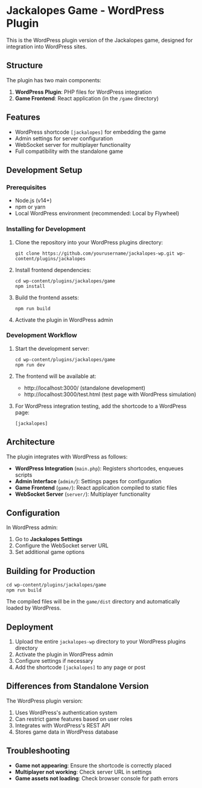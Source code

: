 # Jackalopes Game - WordPress Plugin

This is the WordPress plugin version of the Jackalopes game, designed for integration into WordPress sites.

## Structure

The plugin has two main components:

1. **WordPress Plugin**: PHP files for WordPress integration
2. **Game Frontend**: React application (in the `/game` directory)

## Features

- WordPress shortcode `[jackalopes]` for embedding the game
- Admin settings for server configuration
- WebSocket server for multiplayer functionality
- Full compatibility with the standalone game

## Development Setup

### Prerequisites

- Node.js (v14+)
- npm or yarn
- Local WordPress environment (recommended: Local by Flywheel)

### Installing for Development

1. Clone the repository into your WordPress plugins directory:
   ```
   git clone https://github.com/yourusername/jackalopes-wp.git wp-content/plugins/jackalopes
   ```

2. Install frontend dependencies:
   ```
   cd wp-content/plugins/jackalopes/game
   npm install
   ```

3. Build the frontend assets:
   ```
   npm run build
   ```

4. Activate the plugin in WordPress admin

### Development Workflow

1. Start the development server:
   ```
   cd wp-content/plugins/jackalopes/game
   npm run dev
   ```

2. The frontend will be available at:
   - http://localhost:3000/ (standalone development)
   - http://localhost:3000/test.html (test page with WordPress simulation)

3. For WordPress integration testing, add the shortcode to a WordPress page:
   ```
   [jackalopes]
   ```

## Architecture

The plugin integrates with WordPress as follows:

- **WordPress Integration** (`main.php`): Registers shortcodes, enqueues scripts
- **Admin Interface** (`admin/`): Settings pages for configuration
- **Game Frontend** (`game/`): React application compiled to static files
- **WebSocket Server** (`server/`): Multiplayer functionality

## Configuration

In WordPress admin:

1. Go to **Jackalopes Settings**
2. Configure the WebSocket server URL
3. Set additional game options

## Building for Production

```
cd wp-content/plugins/jackalopes/game
npm run build
```

The compiled files will be in the `game/dist` directory and automatically loaded by WordPress.

## Deployment

1. Upload the entire `jackalopes-wp` directory to your WordPress plugins directory
2. Activate the plugin in WordPress admin
3. Configure settings if necessary
4. Add the shortcode `[jackalopes]` to any page or post

## Differences from Standalone Version

The WordPress plugin version:

1. Uses WordPress's authentication system
2. Can restrict game features based on user roles
3. Integrates with WordPress's REST API
4. Stores game data in WordPress database

## Troubleshooting

- **Game not appearing**: Ensure the shortcode is correctly placed
- **Multiplayer not working**: Check server URL in settings
- **Game assets not loading**: Check browser console for path errors 